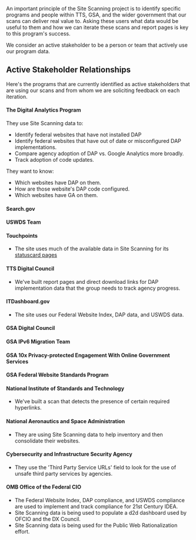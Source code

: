 An important principle of the Site Scanning project is to identify specific programs and people within TTS, GSA, and the wider government that our scans can deliver real value to.  Asking these users what data would be useful to them and how we can iterate these scans and report pages is key to this program's success.  

We consider an active stakeholder to be a person or team that actively use our program data.  

## Active Stakeholder Relationships

Here's the programs that are currently identified as active stakeholders that are using our scans and from whom we are soliciting feedback on each iteration.   

#### The Digital Analytics Program 

They use Site Scanning data to:
- Identify federal websites that have not installed DAP
- Identify federal websites that have out of date or misconfigured DAP implementations.
- Compare agency adoption of DAP vs. Google Analytics more broadly.
- Track adoption of code updates.  

They want to know:  
- Which websites have DAP on them.  
- How are those website's DAP code configured.
- Which websites have GA on them.  


#### Search.gov 



#### USWDS Team 


#### Touchpoints
* The site uses much of the available data in Site Scanning for its [statuscard pages](https://touchpoints.app.cloud.gov/admin/websites/252/statuscard)

#### TTS Digital Council

* We've built report pages and direct download links for DAP implementation data that the group needs to track agency progress.  

#### ITDashboard.gov

* The site uses our Federal Website Index, DAP data, and USWDS data.  

#### GSA Digital Council 


#### GSA IPv6 Migration Team


#### GSA 10x Privacy-protected Engagement With Online Government Services 

#### GSA Federal Website Standards Program 

#### National Institute of Standards and Technology
* We've built a scan that detects the presence of certain required hyperlinks.  

#### National Aeronautics and Space Administration
* They are using Site Scanning data to help inventory and then consolidate their websites.

#### Cybersecurity and Infrastructure Security Agency
* They use the 'Third Party Service URLs' field to look for the use of unsafe third party services by agencies.  

#### OMB Office of the Federal CIO
* The Federal Website Index, DAP compliance, and USWDS compliance are used to implement and track compliance for 21st Century IDEA.
* Site Scanning data is being used to populate a d2d dashboard used by OFCIO and the DX Council.  
* Site Scanning data is being used for the Public Web Rationalization effort.  

